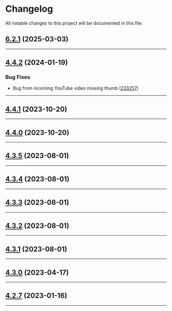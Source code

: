<!--- BEGIN HEADER -->
# Changelog

All notable changes to this project will be documented in this file.
<!--- END HEADER -->

## [6.2.1](https://github.com/astuteo-llc/astuteo-toolkit/compare/v6.2.0...v6.2.1) (2025-03-03)


---

## [4.4.2](https://github.com/astuteo-llc/astuteo-toolkit/compare/v4.4.1...v4.4.2) (2024-01-19)

### Bug Fixes

* Bug from incoming YouTube video missing thumb ([233257](https://github.com/astuteo-llc/astuteo-toolkit/commit/233257915774925d9eae13f24d5632ed8ce1b3fb))


---

## [4.4.1](https://github.com/astuteo-llc/astuteo-toolkit/compare/v4.4.0...v4.4.1) (2023-10-20)


---

## [4.4.0](https://github.com/astuteo-llc/astuteo-toolkit/compare/v4.3.5...v4.4.0) (2023-10-20)


---

## [4.3.5](https://github.com/astuteo-llc/astuteo-toolkit/compare/v4.3.4...v4.3.5) (2023-08-01)


---

## [4.3.4](https://github.com/astuteo-llc/astuteo-toolkit/compare/v4.3.3...v4.3.4) (2023-08-01)


---

## [4.3.3](https://github.com/astuteo-llc/astuteo-toolkit/compare/v4.3.2...v4.3.3) (2023-08-01)


---

## [4.3.2](https://github.com/astuteo-llc/astuteo-toolkit/compare/v4.3.1...v4.3.2) (2023-08-01)


---

## [4.3.1](https://github.com/astuteo-llc/astuteo-toolkit/compare/v4.3.0...v4.3.1) (2023-08-01)


---

## [4.3.0](https://github.com/astuteo-llc/astuteo-toolkit/compare/v4.2.7...v4.3.0) (2023-04-17)


---

## [4.2.7](https://github.com/astuteo-llc/astuteo-toolkit/compare/v4.2.6...v4.2.7) (2023-01-16)


---

